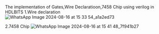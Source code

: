 The implementation of Gates,Wire Declaratioon,7458 Chip using verilog in HDLBITS
1.Wire declaration
![WhatsApp Image 2024-08-16 at 15 33 54_a1a2ed73](https://github.com/user-attachments/assets/e62d7150-6875-445d-8862-62bb93f5bbba)

2.7458 Chip
![WhatsApp Image 2024-08-16 at 15 41 48_7f941b27](https://github.com/user-attachments/assets/a3335a99-9983-4cf1-967a-083ac3ffde0c)
